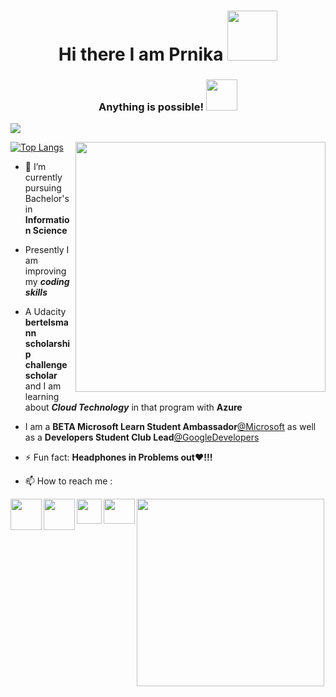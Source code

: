 <h1 align="center"> Hi there I am Prnika  <img src ="https://media.tenor.com/images/1f800d805cf1758823b8afd7636c6ff5/tenor.gif" width="80"</h1>


<h3 align="center"> Anything is possible! <img src="https://media4.giphy.com/media/Qakyyrk1IKwuK8YtQ6/giphy.gif" width="50"></h3>







![](https://komarev.com/ghpvc/?username=prnika10&color=orange) 

 [![Top Langs](https://github-readme-stats.vercel.app/api/top-langs/?username=prnika10&layout=compact)](https://github.com/prnika10/github-readme-stats) 
<img align="right" src="https://cdn.dribbble.com/users/4363684/screenshots/9638918/media/5931834289e76b81c9415e6f6ef32f5a.gif" width="400">


 
- 🔭 I’m currently pursuing Bachelor's in **Information Science**<br>
- Presently I am improving my ***coding skills***<br>
- A Udacity **bertelsmann scholarship challenge scholar**<br>
and I am learning about ***Cloud Technology*** in that program with **Azure**<br>
- I am a **BETA Microsoft Learn Student Ambassador**[@Microsoft](https://studentambassadors.microsoft.com/en-US/profile/55368) as well as a **Developers Student Club Lead**[@GoogleDevelopers](https://dsc.community.dev/u/m4eyp5/)<br>
- ⚡ Fun fact: **Headphones in Problems out❤!!!**<br>









- 📫 How to reach me :
<p align="center">
<a href="https://www.linkedin.com/in/prnika-bakshi-she-her-562654167?lipi=urn%3Ali%3Apage%3Ad_flagship3_profile_view_base_contact_details%3BwGSoCCh7SQ6rTmhhHs793A%3D%3D">
  <img align="left" src="https://img.icons8.com/plasticine/100/000000/linkedin.png" height="50" width="50" ></a>
<a href="https://medium.com/@prnikaa" >
  <img align="left"src="https://img.icons8.com/bubbles/50/000000/medium-new.png" height="50" width="50" ></a>
 <a href="mailto:prnikaa@gmail.com" >
  <img align="left" src="https://img.icons8.com/dusk/50/000000/gmail-login.png" height="40" width="40" ></a>
   <a href="http://memyselfpb.blogspot.com/" >
  <img align="left" src="https://img.icons8.com/color/48/000000/reading-unicorn.png" height="40" width="50" ></a>
</a>
</p>
















<img align="center" src="https://media2.giphy.com/media/U7bl3Rw7ya7isgzVt3/giphy.gif?cid=ecf05e474xnhe4tjoymga3vh0aji6cqy8ceis9emjcvxwhgf&rid=giphy.gif" width="300">








